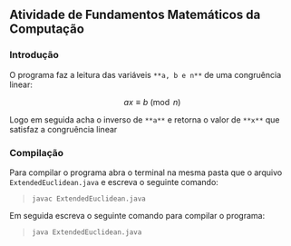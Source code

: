 ## Atividade de Fundamentos Matemáticos da Computação

### Introdução

O programa faz a leitura das variáveis ``**a, b e n**`` de uma congruência linear:

$$ ax \equiv b \pmod{n} $$

Logo em seguida acha o inverso de ``**a**`` e retorna o valor de ``**x**`` que satisfaz a congruência linear

### Compilação

Para compilar o programa abra o terminal na mesma pasta que o arquivo ``ExtendedEuclidean.java`` e escreva o seguinte comando:

> ``javac ExtendedEuclidean.java``  

Em seguida escreva o seguinte comando para compilar o programa:

> ``java ExtendedEuclidean.java``
